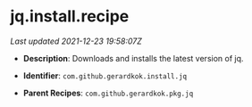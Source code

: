 # jq.install.recipe

_Last updated 2021-12-23 19:58:07Z_

- **Description**: Downloads and installs the latest version of jq.

- **Identifier**: `com.github.gerardkok.install.jq`

- **Parent Recipes**: `com.github.gerardkok.pkg.jq`
